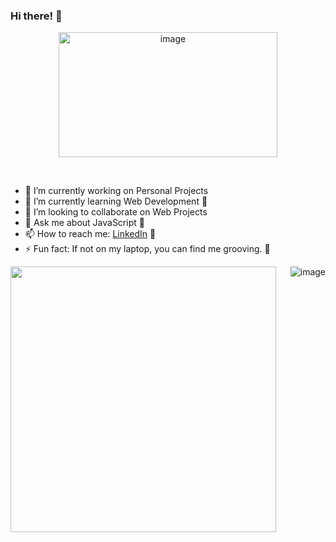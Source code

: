 ### Hi there! 👋
<p align="center">
<img height="200px" width="350px" src="https://i.imgur.com/0Ub8zlQ.gif" alt="image" />
</p>
&nbsp;

- 🔭 I’m currently working on Personal Projects 
- 🌱 I’m currently learning Web Development 📖
- 👯 I’m looking to collaborate on Web Projects
- 💬 Ask me about JavaScript :ice_cream:
- 📫 How to reach me: [LinkedIn](https://www.linkedin.com/in/arpitav13/) :hatched_chick: 
- ⚡ Fun fact: If not on my laptop, you can find me grooving. 💃
&nbsp;
<p>
<img width="425px" align="left" src="https://github-readme-stats.vercel.app/api?username=arpita1899&theme=blue-green&show_icons=true">
<img align="right" src="https://github-readme-stats.vercel.app/api/top-langs/?username=arpita1899&layout=compact&theme=algolia" alt="image" />
</p>
